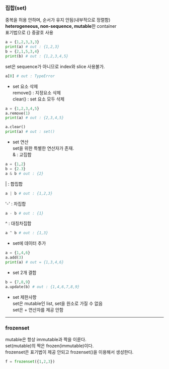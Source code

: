 ### 집합(set)
중복을 허용 안하며, 순서가 유지 안됨(내부적으로 정렬함)    
**heterogeneous, non-sequence, mutable**한 container  
표기법으로 {} 중괄호 사용
```python
a = {1,2,3,3,3}
print(a) # out : {1,2,3}
b = {2,1,5,3,4}
print(b) # out : {1,2,3,4,5}
```
set은 sequence가 아니므로 index와 slice 사용불가.
```python
a[0] # out : TypeError
```
- set 요소 삭제  
remove() : 지정요소 삭제  
clear() : set 요소 모두 삭제
```python
a = {1,2,3,4,5}
a.remove(1)
print(a) # out : {2,3,4,5}

a.clear()
print(a) # out : set()
```
- set 연산  
set을 위한 특별한 연산자가 존재.  
& : 교집합
```python
a = {1,2}
b = {2.3}
a & b # out : {2}
```
| : 합집합
```python
a | b # out : {1,2,3}
```
'-' : 차집합
```python
a - b # out : {1}
```
^ : 대칭차집합
```python
a ^ b # out : {1,3}
```
- set에 데이터 추가
```python
a = {1,4,6}
a.add(3)
print(a) # out = {1,3,4,6}
```
- set 2개 결합
```python
b = {7,8,9}
a.update(b) # out : {1,4,6,7,8,9}
```
- set 제한사항  
set은  mutable인 list, set을 원소로 가질 수 없음  
set은 + 연산자를 제공 안함
---
### frozenset
mutable은 항상 immutable과 짝을 이룬다.  
set(mutable)의 짝은 frozen(immutable)이다.  
frozenset은 표기법이 제공 안되고 frozenset()을 이용해서 생성한다.  
```python
f = frozenset({1,2,3})
```